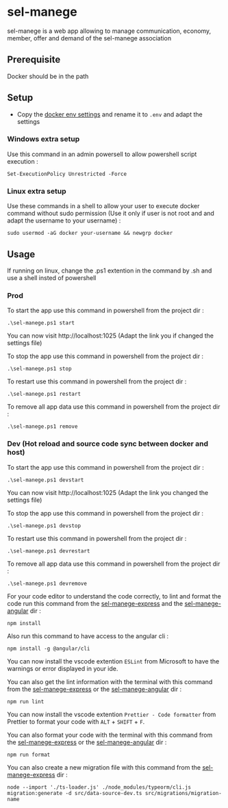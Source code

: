 # sel-manege

sel-manege is a web app allowing to manage communication, economy, member, offer and demand of the sel-manege association

## Prerequisite

Docker should be in the path

## Setup

- Copy the [docker env settings](./sample.env) and rename it to `.env` and adapt the settings

### Windows extra setup

Use this command in an admin powersell to allow powershell script execution :

```
Set-ExecutionPolicy Unrestricted -Force
```

### Linux extra setup

Use these commands in a shell to allow your user to execute docker command without sudo permission (Use it only if user is not root and and adapt the username to your username) :

```
sudo usermod -aG docker your-username && newgrp docker
```

## Usage

If running on linux, change the .ps1 extention in the command by .sh and use a shell insted of powershell

### Prod

To start the app use this command in powershell from the project dir :

```
.\sel-manege.ps1 start
```

You can now visit http://localhost:1025 (Adapt the link you if changed the settings file)

To stop the app use this command in powershell from the project dir :

```
.\sel-manege.ps1 stop
```

To restart use this command in powershell from the project dir :

```
.\sel-manege.ps1 restart
```

To remove all app data use this command in powershell from the project dir :

```
.\sel-manege.ps1 remove
```

### Dev (Hot reload and source code sync between docker and host)

To start the app use this command in powershell from the project dir :

```
.\sel-manege.ps1 devstart
```

You can now visit http://localhost:1025 (Adapt the link you changed the settings file)

To stop the app use this command in powershell from the project dir :

```
.\sel-manege.ps1 devstop
```

To restart use this command in powershell from the project dir :

```
.\sel-manege.ps1 devrestart
```

To remove all app data use this command in powershell from the project dir :

```
.\sel-manege.ps1 devremove
```

For your code editor to understand the code correctly, to lint and format the code run this command from the [sel-manege-express](./sel-manege-express) and the [sel-manege-angular](./sel-manege-angular) dir :

```
npm install
```

Also run this command to have access to the angular cli :

```
npm install -g @angular/cli
```

You can now install the vscode extention `ESLint` from Microsoft to have the warnings or error displayed in your ide.

You can also get the lint information with the terminal with this command from the [sel-manege-express](./sel-manege-express) or the [sel-manege-angular](./sel-manege-angular) dir :

```
npm run lint
```

You can now install the vscode extention `Prettier - Code formatter` from Prettier to format your code with `ALT` + `SHIFT` + `F`.

You can also format your code with the terminal with this command from the [sel-manege-express](./sel-manege-express) or the [sel-manege-angular](./sel-manege-angular) dir :

```
npm run format
```

You can also create a new migration file with this command from the [sel-manege-express](./sel-manege-express) dir :

```
node --import './ts-loader.js' ./node_modules/typeorm/cli.js migration:generate -d src/data-source-dev.ts src/migrations/migration-name
```
